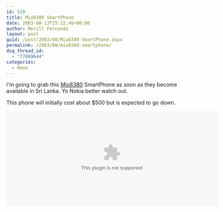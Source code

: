 ```yaml
---
id: 520
title: Mio8380 SmartPhone
date: 2003-08-13T15:22:48+00:00
author: Merill Fernando
layout: post
guid: /post/2003/08/Mio8380-SmartPhone.aspx
permalink: /2003/08/mio8380-smartphone/
dsq_thread_id:
  - "77889644"
categories:
  - News
---
```

<body xmlns="http://www.w3.org/1999/xhtml">
    <p>
        I'm going to grab this <a href="http://65.115.69.88/mio/products_mio8380.asp">Mio8380</a> SmartPhone
        as soon as they become available in Sri Lanka. Yo Nokia better watch out. 
    </p>
    <p>
        This phone will initially cost about $500 but is expected to go down. 
    </p>
    <p>
        <embed src="http://65.115.69.88/mio/show.swf" width="560" height="254" type="application/octet-stream"> 
        </embed>
    </p>
</body>